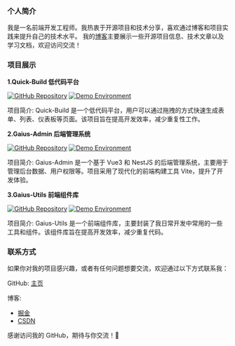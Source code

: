 ### 个人简介
我是一名前端开发工程师。我热衷于开源项目和技术分享，喜欢通过博客和项目实践来提升自己的技术水平。
我的[博客](https://gaius-98.github.io/gaius-blog/)主要展示一些开源项目信息、技术文章以及学习文档，欢迎访问交流！

### 项目展示
**1.Quick-Build 低代码平台**

[![GitHub Repository](https://img.shields.io/badge/GitHub-Repository-brightgreen)](https://github.com/Gaius-98/QuickBuildWeb) [![Demo Environment](https://img.shields.io/badge/Demo-Environment-blue)](http://120.26.161.36:9090/)

项目简介:
Quick-Build 是一个低代码平台，用户可以通过拖拽的方式快速生成表单、列表、仪表板等页面。该项目旨在提高开发效率，减少重复性工作。

**2.Gaius-Admin 后端管理系统**

[![GitHub Repository](https://img.shields.io/badge/GitHub-Repository-brightgreen)](https://github.com/Gaius-98/gaius-admin) [![Demo Environment](https://img.shields.io/badge/Demo-Environment-blue)](http://120.26.161.36:9999/)

项目简介:
Gaius-Admin 是一个基于 Vue3 和 NestJS 的后端管理系统，主要用于管理后台数据、用户权限等。项目采用了现代化的前端构建工具 Vite，提升了开发体验。

**3.Gaius-Utils 前端组件库**

[![GitHub Repository](https://img.shields.io/badge/GitHub-Repository-brightgreen)](https://github.com/Gaius-98/utils) [![Demo Environment](https://img.shields.io/badge/Demo-Environment-blue)](https://www.npmjs.com/package/gaius-utils)

项目简介:
Gaius-Utils 是一个前端组件库，主要封装了我日常开发中常用的一些工具和组件。该组件库旨在提高开发效率，减少重复代码。

### 联系方式
如果你对我的项目感兴趣，或者有任何问题想要交流，欢迎通过以下方式联系我：

GitHub: [主页](https://github.com/Gaius-98)

博客: 
- [掘金](https://juejin.cn/user/2133502272220679/posts)
- [CSDN](https://blog.csdn.net/weixin_47030180?type=blog) 

感谢访问我的 GitHub，期待与你交流！🚀

